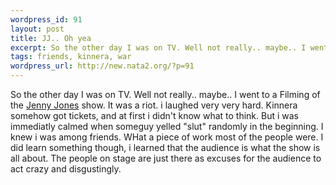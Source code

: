 ```yaml
--- 
wordpress_id: 91
layout: post
title: JJ.. Oh yea
excerpt: So the other day I was on TV. Well not really.. maybe.. I went to a Filming of the Jenny Jones show. It was a riot. i laughed very very hard. Kinnera somehow got tickets, and at first i didn't know what to think. But i was immediatly calmed when someguy yelled "slut" randomly in the beginning. I knew i was among friends. WHat a piece of work most o...
tags: friends, kinnera, war
wordpress_url: http://new.nata2.org/?p=91
---
```

So the other day I was on TV. Well not really.. maybe.. I went to a Filming of the <a href="http://jennyjones.warnerbros.com/">Jenny Jones</a> show. It was a riot. i laughed very very hard. Kinnera somehow got tickets, and at first i didn't know what to think. But i was immediatly calmed when someguy yelled "slut" randomly in the beginning. I knew i was among friends. WHat a piece of work most of the people were. I did learn something though, i learned that the audience is what the show is all about. The people on stage are just there as excuses for the audience to act crazy and disgustingly. 
